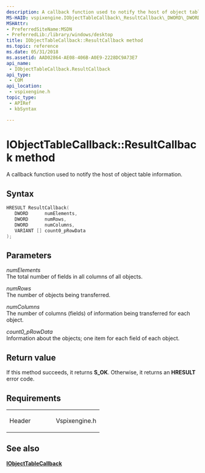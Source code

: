 ```yaml
---
description: A callback function used to notify the host of object table information.
MS-HAID: vspixengine.IObjectTableCallback\_ResultCallback\_DWORD\_DWORD\_DWORD\_VARIANT\_arr
MSHAttr:
- PreferredSiteName:MSDN
- PreferredLib:/library/windows/desktop
title: IObjectTableCallback::ResultCallback method
ms.topic: reference
ms.date: 05/31/2018
ms.assetid: AAD02864-AE08-406B-A0E9-2228DC9A73E7
api_name: 
 - IObjectTableCallback.ResultCallback
api_type: 
 - COM
api_location: 
 - vspixengine.h
topic_type: 
 - APIRef
 - kbSyntax

---
```


# <span id="vspixengine.iobjecttablecallback_resultcallback_dword_dword_dword_variant_arr"></span>IObjectTableCallback::ResultCallback method

A callback function used to notify the host of object table information.

## Syntax


```C++
HRESULT ResultCallback(
   DWORD      numElements,
   DWORD      numRows,
   DWORD      numColumns,
   VARIANT [] count0_pRowData
);
```

## Parameters

*numElements*   
The total number of fields in all columns of all objects.

*numRows*   
The number of objects being transferred.

*numColumns*   
The number of columns (fields) of information being transferred for each object.

*count0\_pRowData*   
Information about the objects; one item for each field of each object.

## Return value

If this method succeeds, it returns **S\_OK**. Otherwise, it returns an **HRESULT** error code.

## Requirements

<table><colgroup><col style="width: 50%" /><col style="width: 50%" /></colgroup><tbody><tr class="odd"><td><p>Header</p></td><td>Vspixengine.h</td></tr></tbody></table>

## <span id="see_also"></span>See also

[**IObjectTableCallback**](/windows/desktop/direct3dtools/iobjecttablecallback)

 

 
